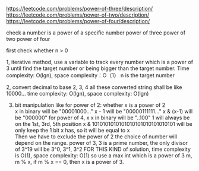 https://leetcode.com/problems/power-of-three/description/
https://leetcode.com/problems/power-of-two/description/
https://leetcode.com/problems/power-of-four/description/

check a number is a power of a specific number
power of three
power of two
power of four

first check whether n > 0

1, iterative method, use a variable to track every number which is a power of 3 until find the target number or being bigger than the target number.
Time complexity: O(lgn), space complexity：O（1）
n is the target number

2, convert decimal to base 2, 3, 4
   all these converted string shall be like 10000...
time complexity: O(lgn), space complexity: O(lgn)

3. bit manipulation
like for power of 2: whether x is a power of 2  
x in binary will be "00001000..."
x - 1 will be "00000111111..."
x & (x-1) will be "000000"
for power of 4, x
x in binary will be "..100"
1 will always be on the 1st, 3rd, 5th position 
x & 1010101010101010101010101010101 will be only keep the 1 bit x has, so it will be equal to x  
Then we have to exclude the power of 2
the choice of number will depend on the range.
power of 3, 3 is a prime number, the only divisor of 3^19 will be 3^0, 3^1, 3^2
FOR THIS KIND of solution, time complexity is O(1), space complexity: O(1)
so use a max int which is a power of 3 m, m % x, if m % x == 0, then x is a power of 3.
